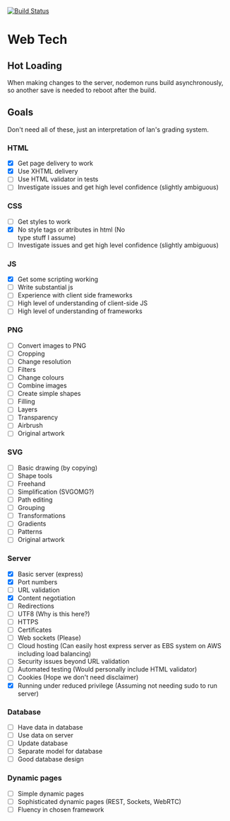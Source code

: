 [![Build Status](https://travis-ci.com/Briggybros/web-tech.svg?token=3SbxYwXYvGdnwihZuaHY&branch=master)](https://travis-ci.com/Briggybros/web-tech)

# Web Tech #

## Hot Loading ##
When making changes to the server, nodemon runs build asynchronously, so another save is needed to reboot after the build.

## Goals ##

Don't need all of these, just an interpretation of Ian's grading system.

### HTML ###

- [x] Get page delivery to work
- [x] Use XHTML delivery
- [ ] Use HTML validator in tests
- [ ] Investigate issues and get high level confidence (slightly ambiguous)

### CSS ###

- [ ] Get styles to work
- [x] No style tags or atributes in html (No <div style="..." width="420px" /> type stuff I assume)
- [ ] Investigate issues and get high level confidence (slightly ambiguous)

### JS ###

- [x] Get some scripting working
- [ ] Write substantial js
- [ ] Experience with client side frameworks
- [ ] High level of understanding of client-side JS
- [ ] High level of understanding of frameworks

### PNG ###

- [ ] Convert images to PNG
- [ ] Cropping
- [ ] Change resolution
- [ ] Filters
- [ ] Change colours
- [ ] Combine images
- [ ] Create simple shapes
- [ ] Filling
- [ ] Layers
- [ ] Transparency
- [ ] Airbrush
- [ ] Original artwork

### SVG ###

- [ ] Basic drawing (by copying)
- [ ] Shape tools
- [ ] Freehand
- [ ] Simplification (SVGOMG?)
- [ ] Path editing
- [ ] Grouping
- [ ] Transformations
- [ ] Gradients
- [ ] Patterns
- [ ] Original artwork

### Server ###

- [x] Basic server (express)
- [x] Port numbers
- [ ] URL validation
- [x] Content negotiation
- [ ] Redirections
- [ ] UTF8 (Why is this here?)
- [ ] HTTPS
- [ ] Certificates
- [ ] Web sockets (Please)
- [ ] Cloud hosting (Can easily host express server as EBS system on AWS including load balancing)
- [ ] Security issues beyond URL validation
- [ ] Automated testing (Would personally include HTML validator)
- [ ] Cookies (Hope we don't need disclaimer)
- [x] Running under reduced privilege (Assuming not needing sudo to run server)

### Database ###

- [ ] Have data in database
- [ ] Use data on server
- [ ] Update database
- [ ] Separate model for database
- [ ] Good database design

### Dynamic pages ###

- [ ] Simple dynamic pages
- [ ] Sophisticated dynamic pages (REST, Sockets, WebRTC)
- [ ] Fluency in chosen framework
